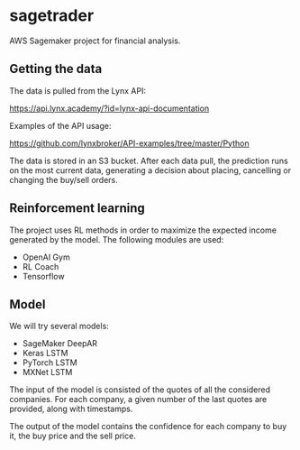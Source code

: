 # sagetrader

AWS Sagemaker project for financial analysis.

## Getting the data

The data is pulled from the Lynx API:

https://api.lynx.academy/?id=lynx-api-documentation

Examples of the API usage:

https://github.com/lynxbroker/API-examples/tree/master/Python

The data is stored in an S3 bucket.
After each data pull, the prediction runs on the most current data,
generating a decision about placing, cancelling or changing the buy/sell orders.

## Reinforcement learning

The project uses RL methods in order to maximize the expected income generated by the model.
The following modules are used:
* OpenAI Gym
* RL Coach
* Tensorflow

## Model

We will try several models:
* SageMaker DeepAR
* Keras LSTM
* PyTorch LSTM
* MXNet LSTM

The input of the model is consisted of the quotes of all the considered companies.
For each company, a given number of the last quotes are provided, along with timestamps.

The output of the model contains the confidence for each company to buy it, the buy price and the sell price.
